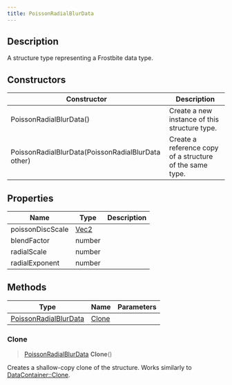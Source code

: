 ```yaml
---
title: PoissonRadialBlurData
---
```

## Description

A structure type representing a Frostbite data type.

## Constructors

| Constructor                                        | Description                                              |
| -------------------------------------------------- | -------------------------------------------------------- |
| PoissonRadialBlurData()                            | Create a new instance of this structure type.            |
| PoissonRadialBlurData(PoissonRadialBlurData other) | Create a reference copy of a structure of the same type. |

## Properties

| Name             | Type                              | Description |
| ---------------- | --------------------------------- | ----------- |
| poissonDiscScale | [Vec2](/vext/ref/shared/class/vec2) |             |
| blendFactor      | number                            |             |
| radialScale      | number                            |             |
| radialExponent   | number                            |             |

## Methods

| Type                                           | Name            | Parameters |
| ---------------------------------------------- | --------------- | ---------- |
| [PoissonRadialBlurData](PoissonRadialBlurData) | [Clone](#clone) |            |

### Clone

> [PoissonRadialBlurData](PoissonRadialBlurData) **Clone**()

Creates a shallow-copy clone of the structure. Works similarly to [DataContainer::Clone](/vext/ref/shared/class/datacontainer#clone).
